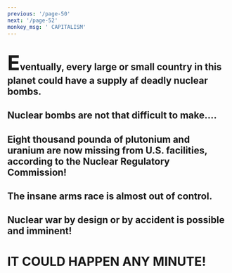 ```yaml
---
previous: '/page-50'
next: '/page-52'
monkey_msg: ' CAPITALISM'
---
```


## <span style="font-size:47px;">E</span>ventually, every large or small country in this planet could have a supply af deadly nuclear bombs.
## Nuclear bombs are not that difficult to make....
## Eight thousand pounda of plutonium and uranium are now missing from U.S. facilities, according to the Nuclear Regulatory Commission!
## The insane arms race is almost out of control.
## Nuclear war by design or by accident is possible and imminent!
# IT COULD HAPPEN ANY MINUTE!
